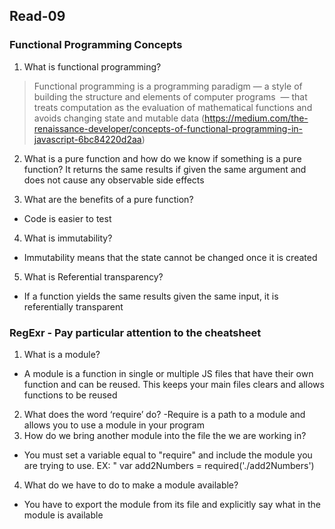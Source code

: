 ## Read-09

### Functional Programming Concepts
1. What is functional programming?
> Functional programming is a programming paradigm — a style of building the structure and elements of computer programs 
> — that treats computation as the evaluation of mathematical functions and avoids changing state and mutable data
(https://medium.com/the-renaissance-developer/concepts-of-functional-programming-in-javascript-6bc84220d2aa)
2. What is a pure function and how do we know if something is a pure function?
It returns the same results if given the same argument and does not cause any observable side effects

3. What are the benefits of a pure function?
- Code is easier to test

4. What is immutability?
- Immutability means that the state cannot be changed once it is created

5. What is Referential transparency?
- If a function yields the same results given the same input, it is referentially transparent

### RegExr - Pay particular attention to the cheatsheet
1. What is a module?
- A module is a function in single or multiple JS files that have their own function and can be reused. This keeps your main files clears and allows functions to be reused
2. What does the word ‘require’ do?
-Require is a path to a module and allows you to use a module in your program
3. How do we bring another module into the file the we are working in?
- You must set a variable equal to "require" and include the module you are trying to use. EX: " var add2Numbers = required('./add2Numbers')
4. What do we have to do to make a module available?
- You have to export the module from its file and explicitly say what in the module is available
